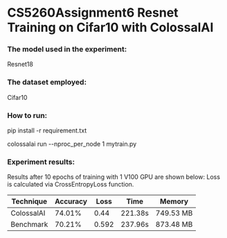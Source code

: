 # CS5260Assignment6 Resnet Training on Cifar10 with ColossalAI

### The model used in the experiment: 
Resnet18
### The dataset employed: 
Cifar10
### How to run: 
pip install -r requirement.txt

colossalai run --nproc_per_node 1 mytrain.py
### Experiment results:

Results after 10 epochs of training with 1 V100 GPU are shown below:
Loss is calculated via CrossEntropyLoss function.

| Technique | Accuracy | Loss | Time | Memory |
|----------|----------|----------|----------|----------|
| ColossalAI | 74.01% | 0.44 | 221.38s | 749.53 MB |
| Benchmark | 70.21% | 0.592 | 237.96s | 873.48 MB |
